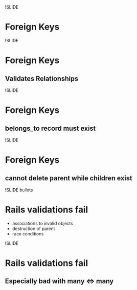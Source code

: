 !SLIDE
# Foreign Keys

!SLIDE
# Foreign Keys
## Validates Relationships

!SLIDE
# Foreign Keys
## belongs_to record must exist

!SLIDE
# Foreign Keys
## cannot delete parent while children exist

!SLIDE bullets
# Rails validations fail
* associations to invalid objects
* destruction of parent
* race conditions

!SLIDE
# Rails validations fail
## Especially bad with many <=> many
